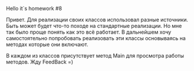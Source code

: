 Hello it`s homework #8

Привет. Для реализации своих классов использовал разные источники.
Быть может будет что-то походе на стандартные реализации. Но мне так было проще понять как это всё работает.
В дальнейшем хочу самостоятельно попробовать реализовать эти классы основываясь на методах которые они включают.

В каждом из классов присутствует метод Main для просмотра работы методов.
Жду FeedBack =)